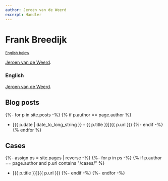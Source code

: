 ```yaml
---
author: Jeroen van de Weerd
excerpt: Handler
---
```

Frank Breedijk
==============

<small>[English below](#english)</small>

[Jeroen van de Weerd](https://www.linkedin.com/in/jvandeweerd/).

### English

[Jeroen van de Weerd](https://www.linkedin.com/in/jvandeweerd/).

Blog posts
----------

{%- for p in site.posts -%}
  {% if p.author == page.author %}
* [{{ p.date | date_to_long_string }} - {{ p.title }}]({{ p.url }})
  {%- endif -%}
{% endfor %}

Cases
-----

{%- assign ps = site.pages | reverse -%}
{%- for p in ps -%}
  {% if p.author == page.author and p.url contains "/cases/" %}
* [{{ p.title }}]({{ p.url }})
  {%- endif -%}
{%- endfor -%}
